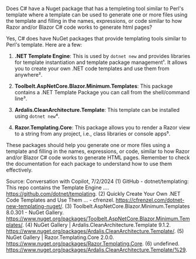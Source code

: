 Does C# have a Nuget package that has a templeting tool similar to Perl's template where a template can be used to generate one or more files using the template and filling in the names, expressions, or code similar to how Razor and/or Blazor C# code works to generate html pages?

Yes, C# does have NuGet packages that provide templating tools similar to Perl's template. Here are a few:

1. **.NET Template Engine**: This is used by `dotnet new` and provides libraries for template instantiation and template package management¹. It allows you to create your own .NET code templates and use them from anywhere².

2. **Toolbelt.AspNetCore.Blazor.Minimum.Templates**: This package contains a .NET Template Package you can call from the shell/command line³.

3. **Ardalis.CleanArchitecture.Template**: This template can be installed using `dotnet new`⁴.

4. **Razor.Templating.Core**: This package allows you to render a Razor view to a string from any project, i.e., class libraries or console apps⁵.

These packages should help you generate one or more files using a template and filling in the names, expressions, or code, similar to how Razor and/or Blazor C# code works to generate HTML pages. Remember to check the documentation for each package to understand how to use them effectively.

Source: Conversation with Copilot, 7/2/2024
(1) GitHub - dotnet/templating: This repo contains the Template Engine .... https://github.com/dotnet/templating.
(2) Quickly Create Your Own .NET Code Templates and Use Them ... - cfrenzel. https://cfrenzel.com/dotnet-new-templating-nuget/.
(3) Toolbelt.AspNetCore.Blazor.Minimum.Templates 8.0.301 - NuGet Gallery. https://www.nuget.org/packages/Toolbelt.AspNetCore.Blazor.Minimum.Templates/.
(4) NuGet Gallery | Ardalis.CleanArchitecture.Template 9.1.2. https://www.nuget.org/packages/Ardalis.CleanArchitecture.Template/.
(5) NuGet Gallery | Razor.Templating.Core 2.0.0. https://www.nuget.org/packages/Razor.Templating.Core.
(6) undefined. https://www.nuget.org/packages/Ardalis.CleanArchitecture.Template/%29.
